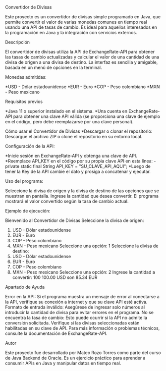 Convertidor de Divisas

Este proyecto es un convertidor de divisas simple programado en Java, que permite convertir el valor de varias monedas comunes en tiempo real usando una API de tasas de cambio. 
Es ideal para aquellos interesados en la programación en Java y la integración con servicios externos.

Descripción

El convertidor de divisas utiliza la API de ExchangeRate-API para obtener las tasas de cambio actualizadas y calcular el valor de una cantidad de una divisa de origen a una divisa de destino. 
La interfaz es sencilla y amigable, basada en un menú de opciones en la terminal.

Monedas admitidas:

*USD - Dólar estadounidense
*EUR - Euro
*COP - Peso colombiano
*MXN - Peso mexicano


Requisitos previos

*Java 11 o superior instalado en el sistema.
*Una cuenta en ExchangeRate-API para obtener una clave API válida (se proporciona una clave de ejemplo en el código, pero debe reemplazarse por una clave personal).

Cómo usar el Convertidor de Divisas
*Descargar o clonar el repositorio: Descargue el archivo ZIP o clone el repositorio en su entorno local.

Configuración de la API:

*Inicie sesión en ExchangeRate-API y obtenga una clave de API.
*Reemplace API_KEY en el código por su propia clave API en esta línea:
        -private static final String API_KEY = "SU_CLAVE_API_AQUI";
*Luego de tener la Key de la API cambie el dato y prosiga a concatenar y ejecutar.

Uso del programa:

Seleccione la divisa de origen y la divisa de destino de las opciones que se muestran en pantalla.
Ingrese la cantidad que desea convertir.
El programa mostrará el valor convertido según la tasa de cambio actual.

Ejemplo de ejecución:

Bienvenido al Convertidor de Divisas
Seleccione la divisa de origen:
1. USD - Dólar estadounidense
2. EUR - Euro
3. COP - Peso colombiano
4. MXN - Peso mexicano
Seleccione una opción: 1
Seleccione la divisa de destino:
1. USD - Dólar estadounidense
2. EUR - Euro
3. COP - Peso colombiano
4. MXN - Peso mexicano
Seleccione una opción: 2
Ingrese la cantidad a convertir: 100
100.00 USD son 85.34 EUR
   
Apartado de Ayuda

Error en la API: Si el programa muestra un mensaje de error al conectarse a la API, verifique su conexión a internet y que su clave API esté activa.
Formato de entrada inválido: Asegúrese de ingresar solo números al introducir la cantidad de divisa para evitar errores en el programa.
No se encuentra la tasa de cambio: Esto puede ocurrir si la API no admite la conversión solicitada. Verifique si las divisas seleccionadas están habilitadas en su clave de API.
Para más información o problemas técnicos, consulte la documentación de ExchangeRate-API.

Autor

Este proyecto fue desarrollado por Mateo Rozo Torres como parte del curso de Java Backend de Oracle. Es un ejercicio práctico para aprender a consumir APIs en Java y manipular datos en tiempo real.
